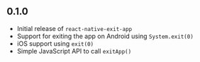 ## 0.1.0

- Initial release of `react-native-exit-app`
- Support for exiting the app on Android using `System.exit(0)`
- iOS support using `exit(0)`
- Simple JavaScript API to call `exitApp()`
